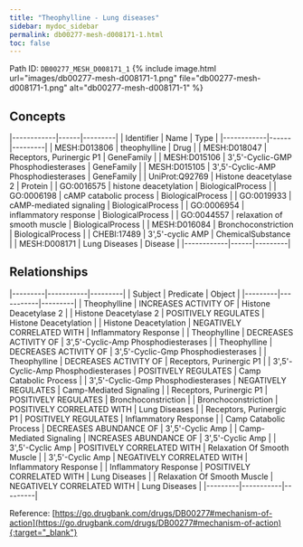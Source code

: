 ```yaml
---
title: "Theophylline - Lung diseases"
sidebar: mydoc_sidebar
permalink: db00277-mesh-d008171-1.html
toc: false 
---
```



Path ID: `DB00277_MESH_D008171_1`
{% include image.html url="images/db00277-mesh-d008171-1.png" file="db00277-mesh-d008171-1.png" alt="db00277-mesh-d008171-1" %}

## Concepts

|------------|------|---------|
| Identifier | Name | Type    |
|------------|------|---------|
| MESH:D013806 | theophylline | Drug |
| MESH:D018047 | Receptors, Purinergic P1 | GeneFamily |
| MESH:D015106 | 3',5'-Cyclic-GMP Phosphodiesterases | GeneFamily |
| MESH:D015105 | 3',5'-Cyclic-AMP Phosphodiesterases | GeneFamily |
| UniProt:Q92769 | Histone deacetylase 2 | Protein |
| GO:0016575 | histone deacetylation | BiologicalProcess |
| GO:0006198 | cAMP catabolic process | BiologicalProcess |
| GO:0019933 | cAMP-mediated signaling | BiologicalProcess |
| GO:0006954 | inflammatory response | BiologicalProcess |
| GO:0044557 | relaxation of smooth muscle | BiologicalProcess |
| MESH:D016084 | Bronchoconstriction | BiologicalProcess |
| CHEBI:17489 | 3',5'-cyclic AMP | ChemicalSubstance |
| MESH:D008171 | Lung Diseases | Disease |
|------------|------|---------|

## Relationships

|---------|-----------|---------|
| Subject | Predicate | Object  |
|---------|-----------|---------|
| Theophylline | INCREASES ACTIVITY OF | Histone Deacetylase 2 |
| Histone Deacetylase 2 | POSITIVELY REGULATES | Histone Deacetylation |
| Histone Deacetylation | NEGATIVELY CORRELATED WITH | Inflammatory Response |
| Theophylline | DECREASES ACTIVITY OF | 3',5'-Cyclic-Amp Phosphodiesterases |
| Theophylline | DECREASES ACTIVITY OF | 3',5'-Cyclic-Gmp Phosphodiesterases |
| Theophylline | DECREASES ACTIVITY OF | Receptors, Purinergic P1 |
| 3',5'-Cyclic-Amp Phosphodiesterases | POSITIVELY REGULATES | Camp Catabolic Process |
| 3',5'-Cyclic-Gmp Phosphodiesterases | NEGATIVELY REGULATES | Camp-Mediated Signaling |
| Receptors, Purinergic P1 | POSITIVELY REGULATES | Bronchoconstriction |
| Bronchoconstriction | POSITIVELY CORRELATED WITH | Lung Diseases |
| Receptors, Purinergic P1 | POSITIVELY REGULATES | Inflammatory Response |
| Camp Catabolic Process | DECREASES ABUNDANCE OF | 3',5'-Cyclic Amp |
| Camp-Mediated Signaling | INCREASES ABUNDANCE OF | 3',5'-Cyclic Amp |
| 3',5'-Cyclic Amp | POSITIVELY CORRELATED WITH | Relaxation Of Smooth Muscle |
| 3',5'-Cyclic Amp | NEGATIVELY CORRELATED WITH | Inflammatory Response |
| Inflammatory Response | POSITIVELY CORRELATED WITH | Lung Diseases |
| Relaxation Of Smooth Muscle | NEGATIVELY CORRELATED WITH | Lung Diseases |
|---------|-----------|---------|

Reference: [https://go.drugbank.com/drugs/DB00277#mechanism-of-action](https://go.drugbank.com/drugs/DB00277#mechanism-of-action){:target="_blank"}